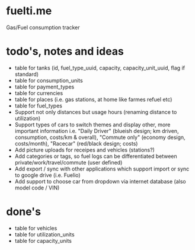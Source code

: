 # fuelti.me
Gas/Fuel consumption tracker

# todo's, notes and ideas

- table for tanks (id, fuel_type_uuid, capacity, capacity_unit_uuid, flag if standard)
- table for consumption_units
- table for payment_types
- table for currencies
- table for places (i.e. gas stations, at home like farmes refuel etc)
- table for fuel_types
- Support not only distances but usage hours (renaming distance to utilization)
- Support types of cars to switch themes and display other, more important information i.e. "Daily Driver" (blueish design; km driven, consumption, costs/km & overall), "Commute only" (economy design, costs/month), "Racecar" (red/black design; costs)
- Add picture uploads for receipes and vehicles (stations?)
- Add categories or tags, so fuel logs can be differentiated between private/work/travel/commute (user defined)
- Add export / sync with other applications which support import or sync to google drive (i.e. Fuelio)
- Add support to choose car from dropdown via internet database (also model code / VIN)

# done's

- table for vehicles
- table for utilization_units
- table for capacity_units
